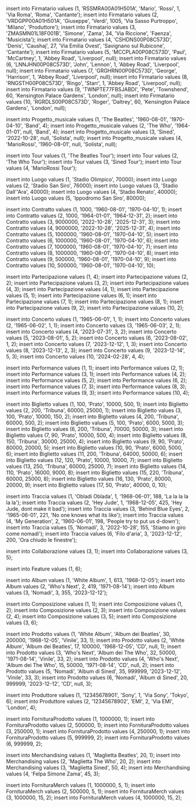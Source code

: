 insert into Firmatario values (1, 'RSSMRA00A01H501A', 'Mario', 'Rossi', 1, 'Via Roma', 'Roma', 'Cantante');
insert into Firmatario values (2, 'VRDGPP00A01H501A', 'Giuseppe', 'Verdi', 1005, 'Via Sasso Purtroppo', 'Milano', 'Produttore');
insert into Firmatario values (3, 'ZMASMN01L18F001B', 'Simone', 'Zama', 34, 'Via Riccione', 'Faenza', 'Musicista');
insert into Firmatario values (4, 'CSHDNS00P08C573D', 'Denis', 'Caushaj', 27, 'Via Emilia Ovest', 'Savignano sul Rubicone', 'Cantante');
insert into Firmatario values (5, 'MCCPLA00P08C573D', 'Paul', 'McCartney', 1, 'Abbey Road', 'Liverpool', null);
insert into Firmatario values (6, 'LNNJHN00P08C573D', 'John', 'Lennon', 1, 'Abbey Road', 'Liverpool', null);
insert into Firmatario values (7, 'GRGHRN00P08C573D', 'George', 'Harrison', 1, 'Abbey Road', 'Liverpool', null);
insert into Firmatario values (8, 'RNGSTH00P08C573D', 'Ringo', 'Starr', 1, 'Abbey Road', 'Liverpool', null);
insert into Firmatario values (9, 'TWNPTE77FBSJABDI', 'Pete', 'Townshend', 60, 'Kensington Palace Gardens', 'London', null);
insert into Firmatario values (10, 'RGRDLS00P08C573D', 'Roger', 'Daltrey', 60, 'Kensington Palace Gardens', 'London', null);

insert into Progetto_musicale values (1, 'The Beatles', '1960-08-01', '1970-04-10', 'Band', 4);
insert into Progetto_musicale values (2, 'The Who', '1964-01-01', null, 'Band', 4);
insert into Progetto_musicale values (3, 'Sined', '2022-10-28', null, 'Solista', null);
insert into Progetto_musicale values (4, 'MarioRossi', '1960-08-01', null, 'Solista', null);

insert into Tour values (1, 'The Beatles Tour');
insert into Tour values (2, 'The Who Tour');
insert into Tour values (3, 'Sined Tour');
insert into Tour values (4, 'MarioRossi Tour');

insert into Luogo values (1, 'Stadio Olimpico', 70000);
insert into Luogo values (2, 'Stadio San Siro', 76000);
insert into Luogo values (3, 'Stadio Dall''Ara', 40000);
insert into Luogo values (4, 'Stadio Renato', 40000);
insert into Luogo values (5, 'Ippodromo San Siro', 80000);

insert into Contratto values (1, 1000, '1960-08-01', '1970-04-10', 1);
insert into Contratto values (2, 1000, '1964-01-01', '1964-12-31', 2);
insert into Contratto values (3, 9000000, '2022-10-28', '2025-12-31', 3);
insert into Contratto values (4, 9000000, '2022-10-28', '2025-12-31', 4);
insert into Contratto values (5, 1000000, '1960-08-01', '1970-04-10', 5);
insert into Contratto values (6, 1000000, '1960-08-01', '1970-04-10', 6);
insert into Contratto values (7, 1000000, '1960-08-01', '1970-04-10', 7);
insert into Contratto values (8, 1000000, '1960-08-01', '1970-04-10', 8);
insert into Contratto values (9, 500000, '1960-08-01', '1970-04-10', 9);
insert into Contratto values (10, 500000, '1960-08-01', '1970-04-10', 10);

insert into Partecipazione values (1, 4);
insert into Partecipazione values (2, 2);
insert into Partecipazione values (3, 2);
insert into Partecipazione values (4, 3);
insert into Partecipazione values (4, 1);
insert into Partecipazione values (5, 1);
insert into Partecipazione values (6, 1);
insert into Partecipazione values (7, 1);
insert into Partecipazione values (8, 1);
insert into Partecipazione values (9, 2);
insert into Partecipazione values (10, 2);

insert into Concerto values (1, '1965-06-01', 1, 1);
insert into Concerto values (2, '1965-06-02', 1, 1);
insert into Concerto values (3, '1965-06-03', 2, 1);
insert into Concerto values (4, '2023-07-31', 3, 2);
insert into Concerto values (5, '2023-08-01', 5, 2);
insert into Concerto values (6, '2023-08-02', 1, 2);
insert into Concerto values (7, '2023-12-12', 1, 3);
insert into Concerto values (8, '2023-12-13', 2, 3);
insert into Concerto values (9, '2023-12-14', 5, 3);
insert into Concerto values (10, '2024-02-28', 4, 4);

insert into Performance values (1, 1);
insert into Performance values (2, 1);
insert into Performance values (3, 1);
insert into Performance values (4, 2);
insert into Performance values (5, 2);
insert into Performance values (6, 2);
insert into Performance values (7, 3);
insert into Performance values (8, 3);
insert into Performance values (9, 3);
insert into Performance values (10, 4);

insert into Biglietto values (1, 100, 'Prato', 10000, 500, 1);
insert into Biglietto values (2, 200, 'Tribuna', 60000, 25000, 1);
insert into Biglietto values (3, 100, 'Prato', 10000, 150, 2);
insert into Biglietto values (4, 200, 'Tribuna', 60000, 500, 2);
insert into Biglietto values (5, 100, 'Prato', 6000, 5000, 3);
insert into Biglietto values (6, 200, 'Tribuna', 70000, 50000, 3);
insert into Biglietto values (7, 90, 'Prato', 10000, 500, 4);
insert into Biglietto values (8, 150, 'Tribuna', 30000, 25000, 4);
insert into Biglietto values (9, 90, 'Prato', 80000, 20000, 5);
insert into Biglietto values (10, 90, 'Prato', 6000, 5000, 6);
insert into Biglietto values (11, 200, 'Tribuna', 64000, 50000, 6);
insert into Biglietto values (12, 120, 'Prato', 10000, 10000, 7);
insert into Biglietto values (13, 250, 'Tribuna', 60000, 25000, 7);
insert into Biglietto values (14, 110, 'Prato', 16000, 9000, 8);
insert into Biglietto values (15, 220, 'Tribuna', 60000, 25000, 8);
insert into Biglietto values (16, 130, 'Prato', 80000, 20000, 9);
insert into Biglietto values (17, 50, 'Prato', 40000, 0, 10);

insert into Traccia values (1, 'Obladi Oblada', 1, '1968-06-01', 188, 'La la la la la la');
insert into Traccia values (2, 'Hey Jude', 1, '1968-12-05', 425, 'Hey Jude, dont make it bad');
insert into Traccia values (3, 'Behind Blue Eyes', 2, '1965-06-01', 221, 'No one knows what its like');
insert into Traccia values (4, 'My Generation', 2, '1960-06-01', 198, 'People try to put us d-down');
insert into Traccia values (5, 'Nomadi', 3, '2022-10-28', 155, 'Stiamo in giro come nomadi');
insert into Traccia values (6, 'Filo d\'aria', 3, '2023-12-12', 200, 'Ora chiudo le finestre');

insert into Collaborazione values (3, 1);
insert into Collaborazione values (3, 5);

insert into Feature values (1, 6);

insert into Album values (1, 'White Album', 1, 613, '1968-12-05');
insert into Album values (2, 'Who\'s Next', 2, 419, '1971-08-14');
insert into Album values (3, 'Nomadi', 3, 355, '2023-12-12');

insert into Composizione values (1, 1);
insert into Composizione values (1, 2);
insert into Composizione values (2, 3);
insert into Composizione values (2, 4);
insert into Composizione values (3, 5);
insert into Composizione values (3, 6);

insert into Prodotto values (1, 'White Album', 'Album dei Beatles', 30, 200000, '1968-12-05', 'Vinile', 33, 1);
insert into Prodotto values (2, 'White Album', 'Album dei Beatles', 17, 100000, '1968-12-05', 'CD', null, 1);
insert into Prodotto values (3, 'Who\'s Next', 'Album dei The Who', 32, 50000, '1971-08-14', 'Vinile', 33, 2);
insert into Prodotto values (4, 'Who\'s Next', 'Album dei The Who', 15, 50000, '1971-08-14', 'CD', null, 2);
insert into Prodotto values (5, 'Nomadi', 'Album di Sined', 35, 999999, '2023-12-12', 'Vinile', 33, 3);
insert into Prodotto values (6, 'Nomadi', 'Album di Sined', 20, 999999, '2023-12-12', 'CD', null, 3);

insert into Produttore values (1, '12345678901', 'Sony', 1, 'Via Sony', 'Tokyo', 6);
insert into Produttore values (2, '12345678902', 'EMI', 2, 'Via EMI', 'London', 4);

insert into FornituraProdotto values (1, 1000000, 1);
insert into FornituraProdotto values (2, 500000, 1);
insert into FornituraProdotto values (3, 250000, 1);
insert into FornituraProdotto values (4, 250000, 1);
insert into FornituraProdotto values (5, 999999, 2);
insert into FornituraProdotto values (6, 999999, 2);

insert into Merchandising values (1, 'Maglietta Beatles', 20, 1);
insert into Merchandising values (2, 'Maglietta The Who', 20, 2);
insert into Merchandising values (3, 'Maglietta Sined', 50, 4);
insert into Merchandising values (4, 'Felpa Simone Zama', 45, 3);

insert into FornituraMerch values (1, 1000000, 5, 1);
insert into FornituraMerch values (2, 500000, 5, 1);
insert into FornituraMerch values (3, 1000000, 15, 2);
insert into FornituraMerch values (4, 1000000, 15, 2);